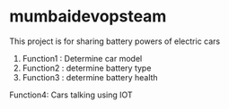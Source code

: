 # mumbaidevopsteam

This project is for sharing battery powers of electric cars

1. Function1 : Determine car model
2. Function2 : determine battery type
3. Function3 : determine battery health


Function4: Cars talking using IOT
